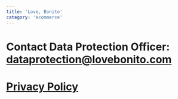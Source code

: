 ```yaml
---
title: 'Love, Bonito'
category: 'ecommerce'
---
```


# Contact Data Protection Officer: dataprotection@lovebonito.com

# [Privacy Policy](https://www.lovebonito.com/sg/privacy-policy)
